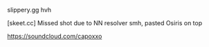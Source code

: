 slippery.gg hvh

\[skeet.cc\] Missed shot due to NN resolver smh, pasted Osiris on top

https://soundcloud.com/capoxxo